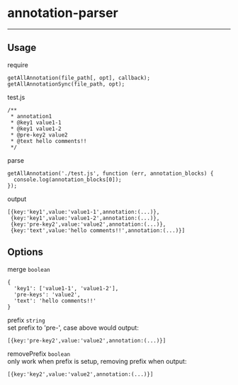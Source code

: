 # annotation-parser

---

## Usage
require

    getAllAnnotation(file_path[, opt], callback);
    getAllAnnotationSync(file_path, opt);

test.js

    /**
     * annotation1
     * @key1 value1-1
     * @key1 value1-2
     * @pre-key2 value2
     * @text hello comments!!
     */
     
parse

    getAllAnnotation('./test.js', function (err, annotation_blocks) {
      console.log(annotation_blocks[0]);
    });
    
output

    [{key:'key1',value:'value1-1',annotation:(...)},
     {key:'key1',value:'value1-2',annotation:(...)},
     {key:'pre-key2',value:'value2',annotation:(...)},
     {key:'text',value:'hello comments!!',annotation:(...)}]
    
## Options

merge `boolean`

    {
      'key1': ['value1-1', 'value1-2'],
      'pre-keys': 'value2',
      'text': 'hello comments!!'
    }

prefix `string`  
set prefix to 'pre-', case above would output:

    [{key:'pre-key2',value:'value2',annotation:(...)}]

removePrefix `boolean`  
only work when prefix is setup, removing prefix when output:

    [{key:'key2',value:'value2',annotation:(...)}]